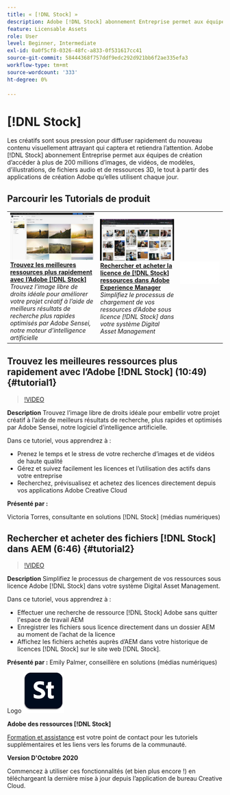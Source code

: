 ```yaml
---
title: « [!DNL Stock] »
description: Adobe [!DNL Stock] abonnement Entreprise permet aux équipes créatives d'accéder à plus de 200 millions d'images, de vidéos, de modèles, d'illustrations, de fichiers audio et de ressources 3D
feature: Licensable Assets
role: User
level: Beginner, Intermediate
exl-id: 0a0f5cf8-0326-48fc-a833-0f531617cc41
source-git-commit: 58444368f757ddf9edc292d921bb6f2ae335efa3
workflow-type: tm+mt
source-wordcount: '333'
ht-degree: 0%

---
```


# [!DNL Stock]

Les créatifs sont sous pression pour diffuser rapidement du nouveau contenu visuellement attrayant qui captera et retiendra l’attention. Adobe [!DNL Stock] abonnement Entreprise permet aux équipes de création d’accéder à plus de 200 millions d’images, de vidéos, de modèles, d’illustrations, de fichiers audio et de ressources 3D, le tout à partir des applications de création Adobe qu’elles utilisent chaque jour.

## Parcourir les Tutorials de produit

<table style="table-layout:fixed">
<tr>
 <td>
   <a href="stock.md#tutorial1">
      <img alt="Trouvez les meilleurs fichiers plus rapidement avec Adobe [!DNL Stock]" src="../assets/stock_torres_thumbnail.jpg" />
   </a>
    <div>
   <a href="stock.md#tutorial1"><strong>Trouvez les meilleures ressources plus rapidement avec l’Adobe [!DNL Stock]</strong></a>
    </div>
    <em>Trouvez l’image libre de droits idéale pour améliorer votre projet créatif à l’aide de meilleurs résultats de recherche plus rapides optimisés par Adobe Sensei, notre moteur d’intelligence artificielle</em>
    <br>
  </td>
  <td>
   <a href="stock.md#tutorial2">
      <img alt="Rechercher et acheter des fichiers [!DNL Stock] dans AEM" src="../assets/stock_aemintegration_palmer_thumbnail.jpg" />
   </a>
    <div>
   <a href="stock.md#tutorial2"><strong>Rechercher et acheter la licence de [!DNL Stock] ressources dans 
Adobe Experience Manager</strong></a>
    </div>
    <em>Simplifiez le processus de chargement de vos ressources d’Adobe sous licence [!DNL Stock] dans votre système Digital Asset Management</em>
    <br>
  </td>
  <td>
    <img alt="Espaceur" src="../assets/Whitespacer.png" />
    <div>
    <br>
  </td>
</tr>
</table>

## Trouvez les meilleures ressources plus rapidement avec l’Adobe [!DNL Stock] (10:49) {#tutorial1}

>[!VIDEO](https://video.tv.adobe.com/v/326951?hidetitle=true)

**Description**
Trouvez l’image libre de droits idéale pour embellir votre projet créatif à l’aide de meilleurs résultats de recherche, plus rapides et optimisés par Adobe Sensei, notre logiciel d’intelligence artificielle.

Dans ce tutoriel, vous apprendrez à :
* Prenez le temps et le stress de votre recherche d’images et de vidéos de haute qualité
* Gérez et suivez facilement les licences et l’utilisation des actifs dans votre entreprise
* Recherchez, prévisualisez et achetez des licences directement depuis vos applications Adobe Creative Cloud

**Présenté par :**

Victoria Torres, consultante en solutions [!DNL Stock] (médias numériques)

## Rechercher et acheter des fichiers [!DNL Stock] dans AEM (6:46) {#tutorial2}

>[!VIDEO](https://video.tv.adobe.com/v/326952?hidetitle=true)

**Description**
Simplifiez le processus de chargement de vos ressources sous licence Adobe [!DNL Stock] dans votre système Digital Asset Management.

Dans ce tutoriel, vous apprendrez à :
* Effectuer une recherche de ressource [!DNL Stock] Adobe sans quitter l&#39;espace de travail AEM
* Enregistrer les fichiers sous licence directement dans un dossier AEM au moment de l’achat de la licence
* Affichez les fichiers achetés auprès d’AEM dans votre historique de licences [!DNL Stock] sur le site web [!DNL Stock].

**Présenté par :**
Emily Palmer, conseillère en solutions (médias numériques)

Logo ![[!DNL Stock]](../assets/st_appicon_96.png)

**Adobe des ressources [!DNL Stock]**

[Formation et assistance](https://helpx.adobe.com/fr/support/stock.html) est votre point de contact pour les tutoriels supplémentaires et les liens vers les forums de la communauté.

**Version D&#39;Octobre 2020**

Commencez à utiliser ces fonctionnalités (et bien plus encore !) en téléchargeant la dernière mise à jour depuis l’application de bureau Creative Cloud.

